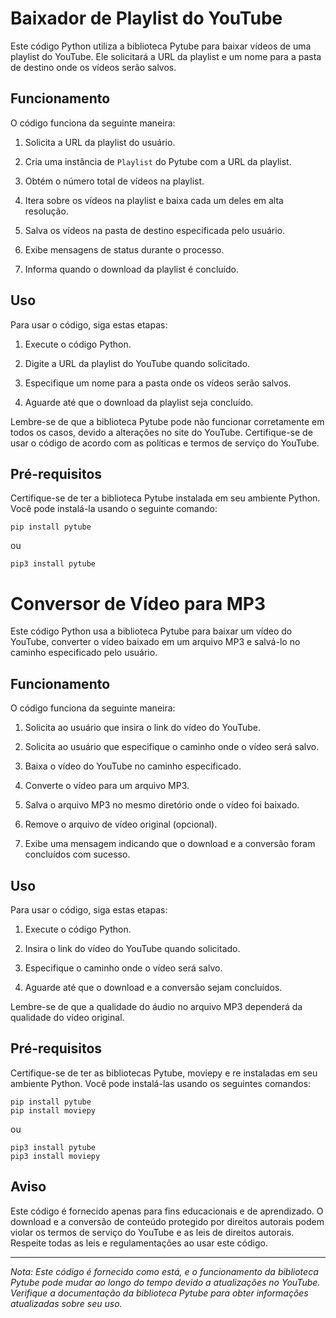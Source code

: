 # Baixador de Playlist do YouTube

Este código Python utiliza a biblioteca Pytube para baixar vídeos de uma playlist do YouTube. Ele solicitará a URL da playlist e um nome para a pasta de destino onde os vídeos serão salvos.

## Funcionamento

O código funciona da seguinte maneira:

1. Solicita a URL da playlist do usuário.

2. Cria uma instância de `Playlist` do Pytube com a URL da playlist.

3. Obtém o número total de vídeos na playlist.

4. Itera sobre os vídeos na playlist e baixa cada um deles em alta resolução.

5. Salva os vídeos na pasta de destino especificada pelo usuário.

6. Exibe mensagens de status durante o processo.

7. Informa quando o download da playlist é concluído.

## Uso

Para usar o código, siga estas etapas:

1. Execute o código Python.

2. Digite a URL da playlist do YouTube quando solicitado.

3. Especifique um nome para a pasta onde os vídeos serão salvos.

4. Aguarde até que o download da playlist seja concluído.

Lembre-se de que a biblioteca Pytube pode não funcionar corretamente em todos os casos, devido a alterações no site do YouTube. Certifique-se de usar o código de acordo com as políticas e termos de serviço do YouTube.

## Pré-requisitos

Certifique-se de ter a biblioteca Pytube instalada em seu ambiente Python. Você pode instalá-la usando o seguinte comando:

```Terminal Windows / Linux
pip install pytube
```
ou
```Terminal Windows / Linux
pip3 install pytube
```

# Conversor de Vídeo para MP3

Este código Python usa a biblioteca Pytube para baixar um vídeo do YouTube, converter o vídeo baixado em um arquivo MP3 e salvá-lo no caminho especificado pelo usuário.

## Funcionamento

O código funciona da seguinte maneira:

1. Solicita ao usuário que insira o link do vídeo do YouTube.

2. Solicita ao usuário que especifique o caminho onde o vídeo será salvo.

3. Baixa o vídeo do YouTube no caminho especificado.

4. Converte o vídeo para um arquivo MP3.

5. Salva o arquivo MP3 no mesmo diretório onde o vídeo foi baixado.

6. Remove o arquivo de vídeo original (opcional).

7. Exibe uma mensagem indicando que o download e a conversão foram concluídos com sucesso.

## Uso

Para usar o código, siga estas etapas:

1. Execute o código Python.

2. Insira o link do vídeo do YouTube quando solicitado.

3. Especifique o caminho onde o vídeo será salvo.

4. Aguarde até que o download e a conversão sejam concluídos.

Lembre-se de que a qualidade do áudio no arquivo MP3 dependerá da qualidade do vídeo original.

## Pré-requisitos

Certifique-se de ter as bibliotecas Pytube, moviepy e re instaladas em seu ambiente Python. Você pode instalá-las usando os seguintes comandos:

``` Terminal Windows / Linux
pip install pytube
pip install moviepy
```
ou
``` Terminal Windows / Linux
pip3 install pytube
pip3 install moviepy
```


## Aviso

Este código é fornecido apenas para fins educacionais e de aprendizado. O download e a conversão de conteúdo protegido por direitos autorais podem violar os termos de serviço do YouTube e as leis de direitos autorais. Respeite todas as leis e regulamentações ao usar este código.

---

*Nota: Este código é fornecido como está, e o funcionamento da biblioteca Pytube pode mudar ao longo do tempo devido a atualizações no YouTube. Verifique a documentação da biblioteca Pytube para obter informações atualizadas sobre seu uso.*

